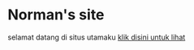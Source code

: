 # Norman's site

selamat datang di situs utamaku
[klik disini untuk lihat](https://norman-andrians.github.io "Norman's GitHub Site")
